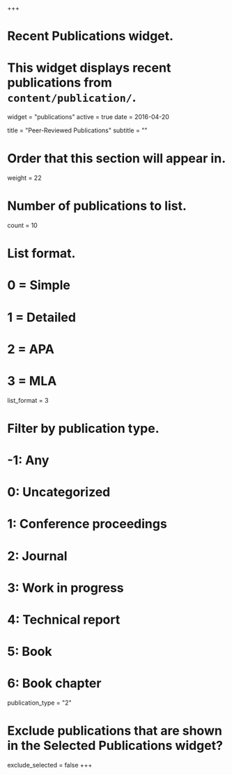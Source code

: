 +++
# Recent Publications widget.
# This widget displays recent publications from `content/publication/`.
widget = "publications"
active = true
date = 2016-04-20

title = "Peer-Reviewed Publications"
subtitle = ""

# Order that this section will appear in.
weight = 22

# Number of publications to list.
count = 10

# List format.
#   0 = Simple
#   1 = Detailed
#   2 = APA
#   3 = MLA
list_format = 3

# Filter by publication type.
# -1: Any
#  0: Uncategorized
#  1: Conference proceedings
#  2: Journal
#  3: Work in progress
#  4: Technical report
#  5: Book
#  6: Book chapter
publication_type = "2"

# Exclude publications that are shown in the Selected Publications widget?
exclude_selected = false
+++


